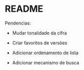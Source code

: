 # README

Pendencias:

* Mudar tonalidade da cifra

* Criar favoritos de versões

* Adicionar ordenamento de lista

* Adicionar mecanismo de busca
